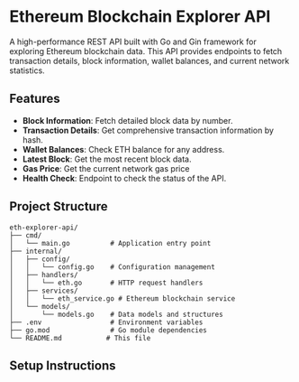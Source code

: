 # Ethereum Blockchain Explorer API

A high-performance REST API built with Go and Gin framework for exploring Ethereum blockchain data. This API provides endpoints to fetch transaction details, block information, wallet balances, and current network statistics.

## Features

- **Block Information**: Fetch detailed block data by number.
- **Transaction Details**: Get comprehensive transaction information by hash.
- **Wallet Balances**: Check ETH balance for any address.
- **Latest Block**: Get the most recent block data.
- **Gas Price**: Get the current network gas price
- **Health Check**: Endpoint to check the status of the API.

##  Project Structure

```
eth-explorer-api/
├── cmd/
│   └── main.go          # Application entry point
├── internal/
│   ├── config/
│   │   └── config.go    # Configuration management
│   ├── handlers/
│   │   └── eth.go       # HTTP request handlers
│   ├── services/
│   │   └── eth_service.go # Ethereum blockchain service
│   └── models/
│       └── models.go    # Data models and structures
├── .env                 # Environment variables
├── go.mod               # Go module dependencies
└── README.md           # This file
```

## Setup Instructions

###
